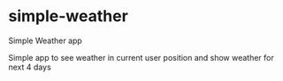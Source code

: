 # simple-weather
Simple Weather app

Simple app to see weather in current user position and show weather for next 4 days
